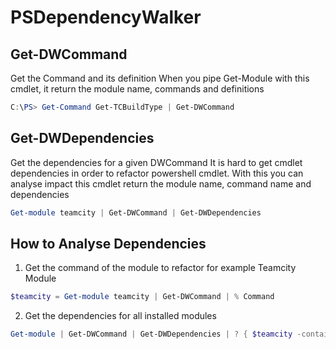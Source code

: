 # PSDependencyWalker

## Get-DWCommand
Get the Command and its definition
When you pipe Get-Module with this cmdlet, it return the module name, commands and definitions
```powershell
C:\PS> Get-Command Get-TCBuildType | Get-DWCommand
```

## Get-DWDependencies
Get the dependencies for a given DWCommand
It is hard to get cmdlet dependencies in order to refactor powershell cmdlet. With this you can analyse impact
this cmdlet return the module name, command name and dependencies
  
```powershell
Get-module teamcity | Get-DWCommand | Get-DWDependencies
```

## How to Analyse Dependencies
1. Get the command of the module to refactor for example Teamcity Module
```powershell
$teamcity = Get-module teamcity | Get-DWCommand | % Command
```
2. Get the dependencies for all installed modules
```powershell
Get-module | Get-DWCommand | Get-DWDependencies | ? { $teamcity -contains $_.Dependency }
```
